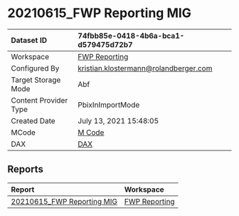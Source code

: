 



# 20210615_FWP Reporting MIG

|Dataset ID|74fbb85e-0418-4b6a-bca1-d579475d72b7|
| :--- | :--- |
|Workspace|[FWP Reporting](../Workspaces/FWP-Reporting.md)|
|Configured By|kristian.klostermann@rolandberger.com|
|Target Storage Mode|Abf|
|Content Provider Type|PbixInImportMode|
|Created Date|July 13, 2021 15:48:05|
|MCode|[M Code](./20210615_FWP-Reporting-MIG/mcode.md)|
|DAX|[DAX](./20210615_FWP-Reporting-MIG/dax.md)|

## Reports

|Report|Workspace|
| :--- | :--- |
|[20210615_FWP Reporting MIG](../Reports/20210615_FWP-Reporting-MIG.md)|[FWP Reporting](../Workspaces/FWP-Reporting.md)|
